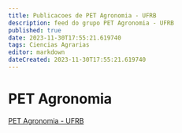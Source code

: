 ```yaml
---
title: Publicacoes de PET Agronomia - UFRB
description: feed do grupo PET Agronomia - UFRB
published: true
date: 2023-11-30T17:55:21.619740
tags: Ciencias Agrarias
editor: markdown
dateCreated: 2023-11-30T17:55:21.619740
---
```


# PET Agronomia
[PET Agronomia - UFRB](/grupo/16PETAgronomiaUFRB.md)